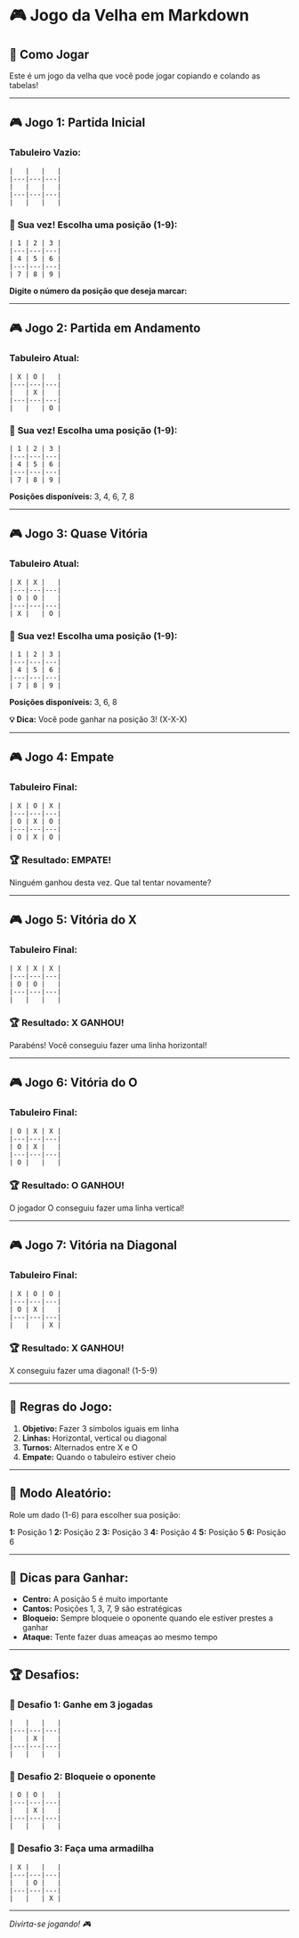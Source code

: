 # 🎮 Jogo da Velha em Markdown

## 🎯 Como Jogar

Este é um jogo da velha que você pode jogar copiando e colando as tabelas!

---

## 🎮 **Jogo 1: Partida Inicial**

### Tabuleiro Vazio:
```
|   |   |   |
|---|---|---|
|   |   |   |
|---|---|---|
|   |   |   |
```

### 🎯 **Sua vez! Escolha uma posição (1-9):**

```
| 1 | 2 | 3 |
|---|---|---|
| 4 | 5 | 6 |
|---|---|---|
| 7 | 8 | 9 |
```

**Digite o número da posição que deseja marcar:**

---

## 🎮 **Jogo 2: Partida em Andamento**

### Tabuleiro Atual:
```
| X | O |   |
|---|---|---|
|   | X |   |
|---|---|---|
|   |   | O |
```

### 🎯 **Sua vez! Escolha uma posição (1-9):**

```
| 1 | 2 | 3 |
|---|---|---|
| 4 | 5 | 6 |
|---|---|---|
| 7 | 8 | 9 |
```

**Posições disponíveis:** 3, 4, 6, 7, 8

---

## 🎮 **Jogo 3: Quase Vitória**

### Tabuleiro Atual:
```
| X | X |   |
|---|---|---|
| O | O |   |
|---|---|---|
| X |   | O |
```

### 🎯 **Sua vez! Escolha uma posição (1-9):**

```
| 1 | 2 | 3 |
|---|---|---|
| 4 | 5 | 6 |
|---|---|---|
| 7 | 8 | 9 |
```

**Posições disponíveis:** 3, 6, 8

**💡 Dica:** Você pode ganhar na posição 3! (X-X-X)

---

## 🎮 **Jogo 4: Empate**

### Tabuleiro Final:
```
| X | O | X |
|---|---|---|
| O | X | O |
|---|---|---|
| O | X | O |
```

### 🏆 **Resultado: EMPATE!**

Ninguém ganhou desta vez. Que tal tentar novamente?

---

## 🎮 **Jogo 5: Vitória do X**

### Tabuleiro Final:
```
| X | X | X |
|---|---|---|
| O | O |   |
|---|---|---|
|   |   |   |
```

### 🏆 **Resultado: X GANHOU!**

Parabéns! Você conseguiu fazer uma linha horizontal!

---

## 🎮 **Jogo 6: Vitória do O**

### Tabuleiro Final:
```
| O | X | X |
|---|---|---|
| O | X |   |
|---|---|---|
| O |   |   |
```

### 🏆 **Resultado: O GANHOU!**

O jogador O conseguiu fazer uma linha vertical!

---

## 🎮 **Jogo 7: Vitória na Diagonal**

### Tabuleiro Final:
```
| X | O | O |
|---|---|---|
| O | X |   |
|---|---|---|
|   |   | X |
```

### 🏆 **Resultado: X GANHOU!**

X conseguiu fazer uma diagonal! (1-5-9)

---

## 🎯 **Regras do Jogo:**

1. **Objetivo:** Fazer 3 símbolos iguais em linha
2. **Linhas:** Horizontal, vertical ou diagonal
3. **Turnos:** Alternados entre X e O
4. **Empate:** Quando o tabuleiro estiver cheio

---

## 🎲 **Modo Aleatório:**

Role um dado (1-6) para escolher sua posição:

**1:** Posição 1
**2:** Posição 2
**3:** Posição 3
**4:** Posição 4
**5:** Posição 5
**6:** Posição 6

---

## 🎉 **Dicas para Ganhar:**

- **Centro:** A posição 5 é muito importante
- **Cantos:** Posições 1, 3, 7, 9 são estratégicas
- **Bloqueio:** Sempre bloqueie o oponente quando ele estiver prestes a ganhar
- **Ataque:** Tente fazer duas ameaças ao mesmo tempo

---

## 🏆 **Desafios:**

### 🎯 **Desafio 1: Ganhe em 3 jogadas**
```
|   |   |   |
|---|---|---|
|   | X |   |
|---|---|---|
|   |   |   |
```

### 🎯 **Desafio 2: Bloqueie o oponente**
```
| O | O |   |
|---|---|---|
|   | X |   |
|---|---|---|
|   |   |   |
```

### 🎯 **Desafio 3: Faça uma armadilha**
```
| X |   |   |
|---|---|---|
|   | O |   |
|---|---|---|
|   |   | X |
```

---

*Divirta-se jogando! 🎮*
